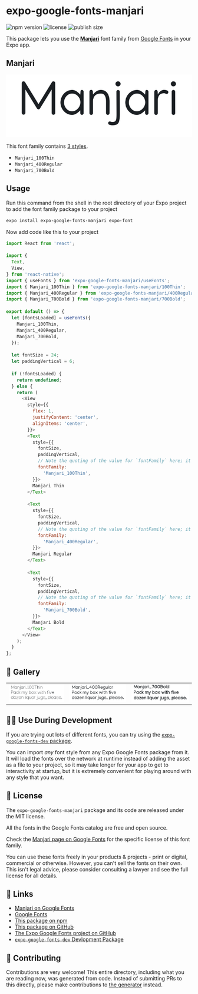 # expo-google-fonts-manjari

![npm version](https://flat.badgen.net/npm/v/expo-google-fonts-manjari)
![license](https://flat.badgen.net/github/license/expo/google-fonts)
![publish size](https://flat.badgen.net/packagephobia/install/expo-google-fonts-manjari)

This package lets you use the [**Manjari**](https://fonts.google.com/specimen/Manjari) font family from [Google Fonts](https://fonts.google.com/) in your Expo app.

## Manjari

![Manjari](./font-family.png)

This font family contains [3 styles](#-gallery).

- `Manjari_100Thin`
- `Manjari_400Regular`
- `Manjari_700Bold`

## Usage

Run this command from the shell in the root directory of your Expo project to add the font family package to your project
```sh
expo install expo-google-fonts-manjari expo-font
```

Now add code like this to your project
```js
import React from 'react';

import {
  Text,
  View,
} from 'react-native';
import { useFonts } from 'expo-google-fonts-manjari/useFonts';
import { Manjari_100Thin } from 'expo-google-fonts-manjari/100Thin';
import { Manjari_400Regular } from 'expo-google-fonts-manjari/400Regular';
import { Manjari_700Bold } from 'expo-google-fonts-manjari/700Bold';

export default () => {
  let [fontsLoaded] = useFonts({
    Manjari_100Thin,
    Manjari_400Regular,
    Manjari_700Bold,
  });

  let fontSize = 24;
  let paddingVertical = 6;

  if (!fontsLoaded) {
    return undefined;
  } else {
    return (
      <View
        style={{
          flex: 1,
          justifyContent: 'center',
          alignItems: 'center',
        }}>
        <Text
          style={{
            fontSize,
            paddingVertical,
            // Note the quoting of the value for `fontFamily` here; it expects a string!
            fontFamily:
              'Manjari_100Thin',
          }}>
          Manjari Thin
        </Text>

        <Text
          style={{
            fontSize,
            paddingVertical,
            // Note the quoting of the value for `fontFamily` here; it expects a string!
            fontFamily:
              'Manjari_400Regular',
          }}>
          Manjari Regular
        </Text>

        <Text
          style={{
            fontSize,
            paddingVertical,
            // Note the quoting of the value for `fontFamily` here; it expects a string!
            fontFamily:
              'Manjari_700Bold',
          }}>
          Manjari Bold
        </Text>
      </View>
    );
  }
};

```

## 🔡 Gallery


||||
|-|-|-|
|![Manjari_100Thin](.//100Thin/Manjari_100Thin.ttf.png)|![Manjari_400Regular](.//400Regular/Manjari_400Regular.ttf.png)|![Manjari_700Bold](.//700Bold/Manjari_700Bold.ttf.png)||


## 👩‍💻 Use During Development

If you are trying out lots of different fonts, you can try using the [`expo-google-fonts-dev` package](https://github.com/freeboub/google-fonts/tree/master/font-packages/dev#readme).

You can import *any* font style from any Expo Google Fonts package from it. It will load the fonts
over the network at runtime instead of adding the asset as a file to your project, so it may take longer
for your app to get to interactivity at startup, but it is extremely convenient
for playing around with any style that you want.

## 📖 License

The `expo-google-fonts-manjari` package and its code are released under the MIT license.

All the fonts in the Google Fonts catalog are free and open source.

Check the [Manjari page on Google Fonts](https://fonts.google.com/specimen/Manjari) for the specific license of this font family.

You can use these fonts freely in your products & projects - print or digital, commercial or otherwise. However, you can't sell the fonts on their own. This isn't legal advice, please consider consulting a lawyer and see the full license for all details.

## 🔗 Links

- [Manjari on Google Fonts](https://fonts.google.com/specimen/Manjari)
- [Google Fonts](https://fonts.google.com/)
- [This package on npm](https://www.npmjs.com/package/expo-google-fonts-manjari)
- [This package on GitHub](https://github.com/freeboub/google-fonts/tree/master/font-packages/manjari)
- [The Expo Google Fonts project on GitHub](https://github.com/freeboub/google-fonts)
- [`expo-google-fonts-dev` Devlopment Package](https://github.com/freeboub/google-fonts/tree/master/font-packages/dev)

## 🤝 Contributing

Contributions are very welcome! This entire directory, including what you are reading now, was generated from code. Instead of submitting PRs to this directly, please make contributions to [the generator](https://github.com/freeboub/google-fonts/tree/master/packages/generator) instead.
